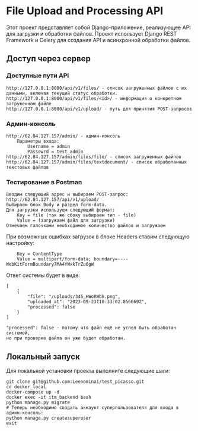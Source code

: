 # File Upload and Processing API

Этот проект представляет собой Django-приложение, реализующее API для загрузки и обработки файлов. Проект использует Django REST Framework и Celery для создания API и асинхронной обработки файлов.

## Доступ через сервер

### Доступные пути API

```shell
http://127.0.0.1:8000/api/v1/files/ - список загруженных файлов с их данными, включая текущий статус обработки.
http://127.0.0.1:8000/api/v1/files/<id>/ - информация о конкретном загруженном файле
http://127.0.0.1:8000/api/v1/upload/ - путь для принятия POST-запросов
```

### Админ-консоль

```shell
http://62.84.127.157/admin/ - админ-консоль
    Параметры входа:
        Username = admin
        Passowrd = test_admin
http://62.84.127.157/admin/files/file/ - список загруженных файлов
http://62.84.127.157/admin/files/textdocument/ - список обработанных текстовых файлов
```

### Тестирование в Postman

```shell
Вводим следующий адрес и выбираем POST-запрос:
http://62.84.127.157/api/v1/upload/
Выбираем блок Body и раздел form-data.
Для загрузки используем следующий формат:
    Key = file (так же сбоку выбираем тип - file)
    Value = (загружаем файл для загрузки)
Отмечаем галочками необходимое количество файлов и загружаем
```

При возможных ошибках загрузок в блоке Headers ставим следующую настройку:
```shell
    Key = ContentType
    Value = multipart/form-data; boundary=----WebKitFormBoundary7MA4YWxkTrZu0gW
```
    
Ответ системы будет в виде:
```shell
[
    {
        "file": "/uploads/345_HWoRWbk.png",
        "uploaded_at": "2023-09-23T10:33:02.856669Z",
        "processed": false
    }
]

"processed": false - потому что файл ещё не успел быть обработан системой, 
но при проверке файла он уже будет обработан.
```

## Локальный запуск

Для локальной установки проекта выполните следующие шаги:

```shell
git clone git@github.com:Leenominai/test_picasso.git
cd docker_local
docker-compose up -d
docker exec -it itm_backend bash
python manage.py migrate
# Теперь необходимо создать аккаунт суперпользователя для входа в админ-консоль:
python manage.py createsuperuser
exit
```
